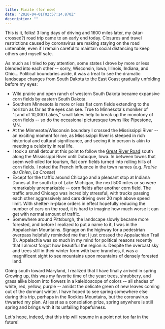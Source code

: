 ```yaml
---
title: Finale (for now)
date: "2020-04-01T02:57:14.870Z"
description: ""
---
```


This is it, folks! 3 long days of driving and 1600 miles later, my (star-crossed?) road trip came to an early end today. Closures and travel restrictions caused by coronavirus are making staying on the road untenable, even if I remain careful to maintain social distancing to keep others and myself safe.

As much as I tried to pay attention, some states I drove by more or less blended into each other -- sorry, Wisconsin, Iowa, Illinois, Indiana, and Ohio... Political boundaries aside, it was a treat to see the dramatic landscape changes from South Dakota to the East Coast gradually unfolding before my eyes:
- Wild prairie and open ranch of western South Dakota became expansive corn fields by eastern South Dakota.
- Southern Minnesota is more or less flat corn fields extending to the horizon as far as the eyes can see. True to Minnesota's moniker of "Land of 10,000 Lakes," small lakes help to break up the monotony of corn fields -- so do the occasional picturesque towns like Pipestone, MN.
- At the Minnesota/Wisconsin boundary I crossed the Mississippi River -- an exciting moment for me, as Mississippi River is steeped in rich historical and cultural significance, and seeing it in person is akin to meeting a celebrity in real life.
- I took a small detour at this point to follow the [Great River Road](https://en.wikipedia.org/wiki/Great_River_Road) south along the Mississippi River until Dubuque, Iowa. In between towns that seem well-oiled for tourism, flat corn fields turned into rolling hills of corn fields. I noted the French influence in the town names (e.g. _Prairie du Chien_, _La Crosse_)
- Except for the traffic around Chicago and a pleasant stop at Indiana Dunes at the south tip of Lake Michigan, the next 500 miles or so were remarkably unremarkable -- corn fields after another corn field. The traffic around Chicago was incredibly stressful, with trucks passing each other aggressively and cars driving over 20 mph above speed limit. With shelter-in-place orders in effect hopefully reducing the number of cars on the road, it is hard to imagine how much worse it can get with normal amount of traffic.
- Somewhere around Pittsburgh, the landscape slowly became more forested, and before I realized to put a name to it, I was in the Appalachian Mountains. Signage on the highway for a pedestrian overpass helpfully reminded me that I just crossed the Appalachian Trail (!). Appalachia was so much in my mind for political reasons recently that I almost forgot how beautiful the region is. Despite the overcast sky and trees still in their winter form with bare branches, it was a magnificent sight to see mountains upon mountains of densely forested land.

Going south toward Maryland, I realized that I have finally arrived in spring. Growing up, this was my favorite time of the year: trees, shrubbery, and grass alike bloom into flowers in a kaleidoscope of colors -- all shades of white, red, yellow, purple -- amidst the delicate green of new leaves coming out of the dormant winter. I have hoped to see spring somewhere else during this trip, perhaps in the Rockies Mountains, but the coronavirus thwarted my plan. At least as a consolation prize, spring anywhere is still spring and brings with it its unfailing hopefulness.

Let's hope, indeed, that this trip will resume in a point not too far in the future!
